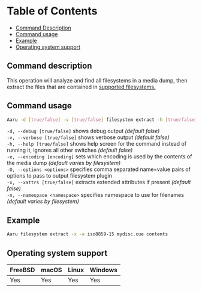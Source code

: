 # Table of Contents

- [Command Description](#command-description)
- [Command usage](#command-usage)
- [Example](#example)
- [Operating system support](#operating-system-support)

## Command description

This operation will analyze and find all filesystems in a media dump, then extract the files that are contained
in [supported filesystems.](../faq/filesystems.md)

## Command usage

```bash
Aaru -d [true/false] -v [true/false] filesystem extract -h [true/false] -e [encoding] -O <options> -x [true/false] -n <namespace>
```

`-d, --debug [true/false]` shows debug output *(default false)*                
`-v, --verbose [true/false]` shows verbose output *(default false)*                  
`-h, --help [true/false]` shows help screen for the command instead of running it, ignores all other switches *(default
false)*                       
`-e, --encoding [encoding]` sets which encoding is used by the contents of the media dump *(default varies by
filesystem)*        
`-O, --options <options>` specifies comma separated name=value pairs of options to pass to output filesystem
plugin            
`-x, --xattrs [true/false]` extracts extended attributes if present *(default false)*          
`-n, --namespace <namespace>` specifies namespace to use for filenames *(default varies by filesystem)*

## Example

```bash
Aaru filesystem extract -x -e iso8859-15 mydisc.cue contents
```

## Operating system support

| FreeBSD | macOS | Linux | Windows |
| ------- | ----- | ----- | ------- |
| Yes     | Yes   | Yes   | Yes     |

